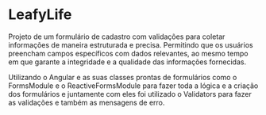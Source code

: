 # LeafyLife

Projeto de um formulário de cadastro com validações para coletar informações de maneira estruturada e precisa. Permitindo que os usuários preencham campos específicos com dados relevantes, ao mesmo tempo em que garante a integridade e a qualidade das informações fornecidas.

Utilizando o Angular e as suas classes prontas de formulários como o FormsModule e o ReactiveFormsModule para fazer toda a lógica e a criação dos formulários e juntamente com eles foi utilizado o Validators para fazer as validações e também as mensagens de erro.
